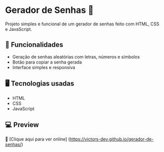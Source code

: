 # Gerador de Senhas 🔐

Projeto simples e funcional de um gerador de senhas feito com HTML, CSS e JavaScript.

## 🔧 Funcionalidades

- Geração de senhas aleatórias com letras, números e símbolos
- Botão para copiar a senha gerada
- Interface simples e responsiva

## 🖥️ Tecnologias usadas

- HTML
- CSS
- JavaScript

## 💻 Preview

🔗 [Clique aqui para ver online] (https://victors-dev.github.io/gerador-de-senhas/)
